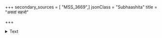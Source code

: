 +++
secondary_sources = [ "MSS_3669",]
jsonClass = "Subhaashita"
title = "असतां सहजो"

+++

<details><summary>Text</summary>

असतां सहजो भावश् छन्नः केनापि हेतुना।  
संस्कार इव बीजानां फलेन सह जायते॥
</details>
